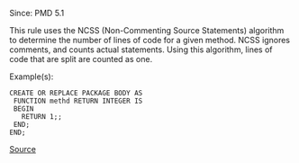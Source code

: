 Since: PMD 5.1

This rule uses the NCSS (Non-Commenting Source Statements) algorithm to determine the number of lines
of code for a given method. NCSS ignores comments, and counts actual statements. Using this algorithm,
lines of code that are split are counted as one.

Example(s):
```
CREATE OR REPLACE PACKAGE BODY AS
 FUNCTION methd RETURN INTEGER IS
 BEGIN
   RETURN 1;;
 END;
END;
```

[Source](https://pmd.github.io/pmd-5.6.1/pmd-plsql/rules/plsql/codesize.html#NcssMethodCount)
